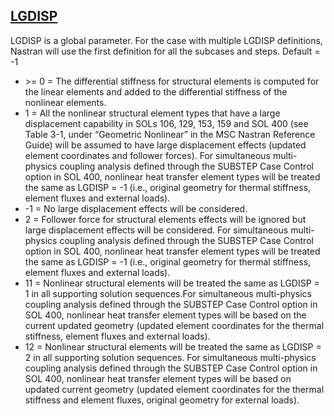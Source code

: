 ## [LGDISP](https://nexus.hexagon.com/documentationcenter/bundle/MSC_Nastran_2022.4/page/Nastran_Combined_Book/qrg/parameters/TOC.LGDISP.xhtml)

LGDISP is a global parameter. For the case with multiple LGDISP definitions, Nastran will use the first definition for all the subcases and steps. Default =    -1

* \>= 0 = The differential stiffness for structural elements is computed for the linear elements and added to the differential stiffness of the nonlinear elements.
* 1 = All the nonlinear structural element types that have a large displacement capability in SOLs 106, 129, 153, 159 and SOL 400 (see Table 3-1, under “Geometric Nonlinear” in the MSC Nastran Reference Guide) will be assumed to have large displacement effects (updated element coordinates and follower forces). For simultaneous multi-physics coupling analysis defined through the SUBSTEP Case Control option in SOL 400, nonlinear heat transfer element types will be treated the same as LGDISP = -1 (i.e., original geometry for thermal stiffness, element fluxes and external loads).
* -1 = No large displacement effects will be considered.
* 2 = Follower force for structural elements effects will be ignored but large displacement effects will be considered. For simultaneous multi-physics coupling analysis defined through the SUBSTEP Case Control option in SOL 400, nonlinear heat transfer element types will be treated the same as LGDISP = -1 (i.e., original geometry for thermal stiffness, element fluxes and external loads).
* 11 = Nonlinear structural elements will be treated the same as LGDISP = 1 in all supporting solution sequences.For simultaneous multi-physics coupling analysis defined through the SUBSTEP Case Control option in SOL 400, nonlinear heat transfer element types will be based on the current updated geometry (updated element coordinates for the thermal stiffness, element fluxes and external loads).
* 12 = Nonlinear structural elements will be treated the same as LGDISP = 2 in all supporting solution sequences. For simultaneous multi-physics coupling analysis defined through the SUBSTEP Case Control option in SOL 400, nonlinear heat transfer element types will be based on updated current geometry (updated element coordinates for the thermal stiffness and element fluxes, original geometry for external loads).
